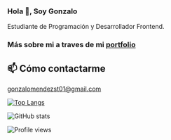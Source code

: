 ### Hola 👋, Soy Gonzalo
Estudiante de Programación y Desarrollador Frontend.

### Más sobre mi a traves de mi [portfolio](https://gonzalomendezstefano.vercel.app)
## 📫 Cómo contactarme
  gonzalomendezst01@gmail.com 


[![Top Langs](https://github-readme-stats.vercel.app/api/top-langs/?username=gonzaliski)](https://github.com/anuraghazra/github-readme-stats)

![GitHub stats](https://github-readme-stats.vercel.app/api?username=gonzaliski&show_icons=true)  

![Profile views](https://gpvc.arturio.dev/gonzaliski)  
